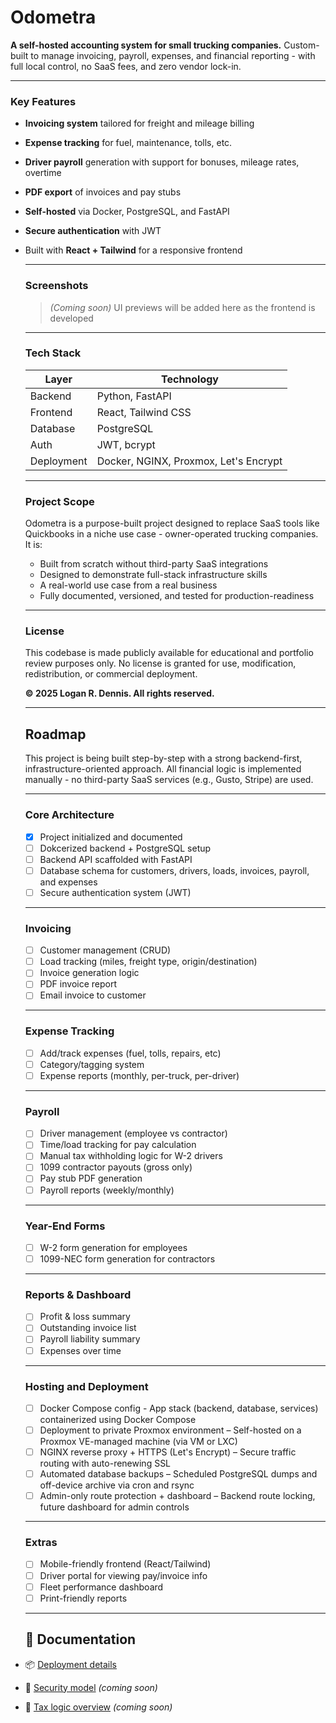 # Odometra

**A self-hosted accounting system for small trucking companies.**  Custom-built to manage invoicing, payroll, expenses, and financial reporting - with full local control, no SaaS fees, and zero vendor lock-in.

---

### Key Features

- **Invoicing system** tailored for freight and mileage billing
- **Expense tracking** for fuel, maintenance, tolls, etc.
- **Driver payroll** generation with support for bonuses, mileage rates, overtime
- **PDF export** of invoices and pay stubs
- **Self-hosted** via Docker, PostgreSQL, and FastAPI
- **Secure authentication** with JWT
- Built with **React + Tailwind** for a responsive frontend

  ---

  ### Screenshots

  > *(Coming soon)*
  UI previews will be added here as the frontend is developed

  ---

  ### Tech Stack

  | Layer | Technology |
  |-------|------------|
  | Backend | Python, FastAPI |
  | Frontend | React, Tailwind CSS |
  | Database | PostgreSQL |
  | Auth | JWT, bcrypt |
  | Deployment | Docker, NGINX, Proxmox, Let's Encrypt |

  ---

  ### Project Scope

  Odometra is a purpose-built project designed to replace SaaS tools like Quickbooks in a niche use case - owner-operated trucking companies.  It is:

  - Built from scratch without third-party SaaS integrations
  - Designed to demonstrate full-stack infrastructure skills
  - A real-world use case from a real business
  - Fully documented, versioned, and tested for production-readiness
 
  ---

  ### License

  This codebase is made publicly available for educational and portfolio review purposes only.  No license is granted for use, modification, redistribution, or commercial deployment.

  **© 2025 Logan R. Dennis.  All rights reserved.**

  ---

  ## Roadmap

  This project is being built step-by-step with a strong backend-first, infrastructure-oriented approach.  All financial logic is implemented manually - no third-party SaaS services (e.g., Gusto, Stripe) are used.

  ---

  ### Core Architecture
  - [x] Project initialized and documented
  - [ ] Dokcerized backend + PostgreSQL setup
  - [ ] Backend API scaffolded with FastAPI
  - [ ] Database schema for customers, drivers, loads, invoices, payroll, and expenses
  - [ ] Secure authentication system (JWT)
 
  ---

  ### Invoicing
  - [ ] Customer management (CRUD)
  - [ ] Load tracking (miles, freight type, origin/destination)
  - [ ] Invoice generation logic
  - [ ] PDF invoice report
  - [ ] Email invoice to customer
 
  ---

  ### Expense Tracking
  - [ ] Add/track expenses (fuel, tolls, repairs, etc)
  - [ ] Category/tagging system
  - [ ] Expense reports (monthly, per-truck, per-driver)

  ---

  ### Payroll
  - [ ] Driver management (employee vs contractor)
  - [ ] Time/load tracking for pay calculation
  - [ ] Manual tax withholding logic for W-2 drivers
  - [ ] 1099 contractor payouts (gross only)
  - [ ] Pay stub PDF generation
  - [ ] Payroll reports (weekly/monthly)

  ---

  ### Year-End Forms
  - [ ] W-2 form generation for employees
  - [ ] 1099-NEC form generation for contractors
 
  ---

  ### Reports & Dashboard
  - [ ] Profit & loss summary
  - [ ] Outstanding invoice list
  - [ ] Payroll liability summary
  - [ ] Expenses over time

  ---

  ### Hosting and Deployment
  - [ ] Docker Compose config - App stack (backend, database, services) containerized using Docker Compose
  - [ ] Deployment to private Proxmox environment – Self-hosted on a Proxmox VE-managed machine (via VM or LXC)
  - [ ] NGINX reverse proxy + HTTPS (Let's Encrypt) – Secure traffic routing with auto-renewing SSL
  - [ ] Automated database backups – Scheduled PostgreSQL dumps and off-device archive via cron and rsync
  - [ ] Admin-only route protection + dashboard – Backend route locking, future dashboard for admin controls

  ---

  ### Extras
  - [ ] Mobile-friendly frontend (React/Tailwind)
  - [ ] Driver portal for viewing pay/invoice info
  - [ ] Fleet performance dashboard
  - [ ] Print-friendly reports

  ---

  ## 📘 Documentation

- 📦 [Deployment details](docs/deployment.md)
- 🔐 [Security model](docs/security.md) *(coming soon)*
- 🧾 [Tax logic overview](docs/payroll.md) *(coming soon)*

